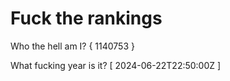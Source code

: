# Fuck the rankings

Who the hell am I?
{ 1140753 }

What fucking year is it?
[ 2024-06-22T22:50:00Z ]
